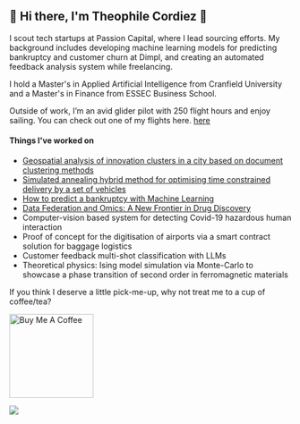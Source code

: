 ## 👋 Hi there, I'm Theophile Cordiez 👋

I scout tech startups at Passion Capital, where I lead sourcing efforts. My background includes developing machine learning models for predicting bankruptcy and customer churn at Dimpl, and creating an automated feedback analysis system while freelancing.

I hold a Master's in Applied Artificial Intelligence from Cranfield University and a Master's in Finance from ESSEC Business School.

Outside of work, I’m an avid glider pilot with 250 flight hours and enjoy sailing. You can check out one of my flights here. [here](https://www.weglide.org/flight/161017) 

#### Things I've worked on
- [Geospatial analysis of innovation clusters in a city based on document clustering methods](https://github.com/CordiezT/Master-Thesis)
- [Simulated annealing hybrid method for optimising time constrained delivery by a set of vehicles](https://github.com/CordiezT/projet2a)
- [How to predict a bankruptcy with Machine Learning](https://medium.com/@theophilecordiez/why-and-how-to-create-a-bankruptcy-prediction-model-b559bbd50579)
- [Data Federation and Omics: A New Frontier in Drug Discovery](https://medium.com/@theophilecordiez/data-federation-and-omics-a-new-frontier-in-drug-discovery-68edcfcea98e)
- Computer-vision based system for detecting Covid-19 hazardous human interaction
- Proof of concept for the digitisation of airports via a smart contract solution for baggage logistics
- Customer feedback multi-shot classification with LLMs
- Theoretical physics: Ising model simulation via Monte-Carlo to showcase a phase transition of second order in ferromagnetic materials

If you think I deserve a little pick-me-up, why not treat me to a cup of coffee/tea? 

<a href="https://www.buymeacoffee.com/your_username" target="_blank"><img src="https://cdn.buymeacoffee.com/buttons/v2/default-red.png" alt="Buy Me A Coffee" width="150"></a>

![](https://komarev.com/ghpvc/?username=your_username&color=give_your_color)
